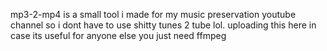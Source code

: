 mp3-2-mp4 is a small tool i made for my music preservation youtube channel so i dont have to use shitty tunes 2 tube lol. uploading this here in case its useful for anyone else
you just need ffmpeg
